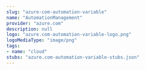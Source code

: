 ```yaml
---
slug: "azure-com-automation-variable"
name: "AutomationManagement"
provider: "azure.com"
description: null
logo: "azure.com-automation-variable-logo.png"
logoMediaType: "image/png"
tags:
- name: "cloud"
stubs: "azure.com-automation-variable-stubs.json"
---
```

